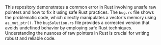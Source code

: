 This repository demonstrates a common error in Rust involving unsafe raw pointers and how to fix it using safe Rust practices.  The `bug.rs` file shows the problematic code, which directly manipulates a vector's memory using `as_mut_ptr()`.  The `bugSolution.rs` file provides a corrected version that avoids undefined behavior by employing safe Rust techniques.  Understanding the nuances of raw pointers in Rust is crucial for writing robust and reliable code.